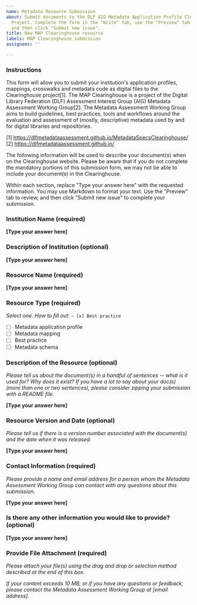 ```yaml
---
name: Metadata Resource Submission
about: Submit documents to the DLF AIG Metadata Application Profile Clearinghouse
  Project. Complete the form in the "Write" tab, use the "Preview" tab to review,
  and then click "Submit new issue".
title: New MAP Clearinghouse resource
labels: MAP Clearinghouse submission
assignees: ''

---
```


### Instructions

This form will allow you to submit your institution's application profiles, mappings, crosswalks and metadata code as digital files to the Clearinghouse project[1]. The MAP Clearinghouse is a project of the Digital Library Federation (DLF) Assessment Interest Group (AIG) Metadata Assessment Working Group[2]. The Metadata Assessment Working Group aims to build guidelines, best practices, tools and workflows around the evaluation and assessment of (mostly, descriptive) metadata used by and for digital libraries and repositories.

[1] https://dlfmetadataassessment.github.io/MetadataSpecsClearinghouse/
[2] https://dlfmetadataassessment.github.io/

The following information will be used to describe your document(s) when on the Clearinghouse website. Please be aware that if you do not complete the mandatory portions of this submission form, we may not be able to include your document(s) in the Clearinghouse.

Within each section, replace "Type your answer here" with the requested information. You may use Markdown to format your text. Use the "Preview" tab to review, and then click "Submit new issue" to complete your submission.

### Institution Name (required)

**[Type your answer here]**

### Description of Institution (optional)

**[Type your answer here]**

### Resource Name (required)

**[Type your answer here]**

### Resource Type (required)

*Select one. How to fill out*: `- [x] Best practice`

- [ ] Metadata application profile
- [ ] Metadata mapping
- [ ] Best practice
- [ ] Metadata schema

### Description of the Resource (optional)

*Please tell us about the document(s) in a handful of sentences -- what is it used for? Why does it exist? If you have a lot to say about your doc(s) (more than one or two sentences), please consider zipping your submission with a README file.*

**[Type your answer here]**

### Resource Version and Date (optional)

*Please tell us if there is a version number associated with the document(s) and the date when it was released.*

**[Type your answer here]**

### Contact Information (required)

*Please provide a name and email address for a person whom the Metadata Assessment Working Group can contact with any questions about this submission.*

**[Type your answer here]**

### Is there any other information you would like to provide? (optional)

**[Type your answer here]**

### Provide File Attachment (required)

*Please attach your file(s) using the drag and drop or selection method described at the end of this box.*

*If your content exceeds 10 MB, or if you have any questions or feedback, please contact the Metadata Assessment Working Group at [email address].*
